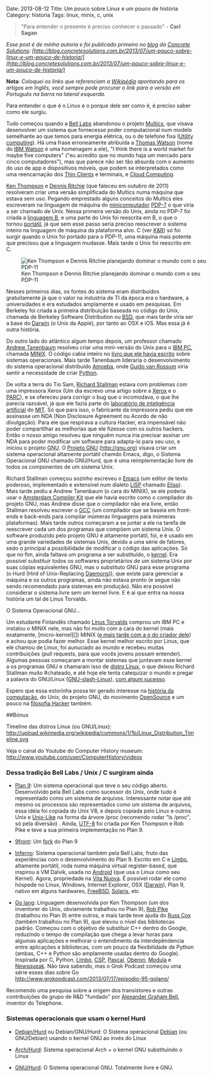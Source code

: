 Date: 2013-08-12
Title: Um pouco sobre Linux e um pouco de história
Category: historia
Tags: linux, minix, c, unix

> "Para entender o presente é preciso conhecer o passado" - **Carl Sagan**

*Esse post é de minha autoria e foi publicado primeiro no [blog](http://blog.concretesolutions.com.br/) da [Concrete Solutions](http://www.concretesolutions.com.br/): [http://blog.concretesolutions.com.br/2013/07/um-pouco-sobre-linux-e-um-pouco-de-historia/](http://blog.concretesolutions.com.br/2013/07/um-pouco-sobre-linux-e-um-pouco-de-historia/)*

**Nota**: *Coloquei os links que referenciam a [Wikipédia](http://en.wikipedia.org/wiki/Wikipedia) apontando para os artigos em Inglês, você sempre pode procurar o link para a versão em Português na barra na lateral esquerda.*

Para entender o que é o Linux e o porque dele ser como é, é preciso saber como ele surgiu.

Tudo começou quando a [Bell Labs][] abandonou o projeto [Multics][], que visava desenvolver um sistema que fornecesse poder computacional num modelo semelhante ao que temos para energia elétrica, ou o de telefone fixa ([Utility computing][]). Há uma frase erroneamente atribuída a [Thomas Watson][] (nome do [IBM Watson][] é uma homenagem a ele), "I think there is a world market for maybe five computers" ("eu acredito que no mundo haja um mercado para cinco computadores"), mas que parece não ser tão absurda com o aumento do uso de app e dispositivos móveis, que podem se interpretados como uma reencarnação dos [Thin Clients][] e terminais, e [Cloud Computing][].

[Ken Thompson][] e [Dennis Ritchie][] (que faleceu em outubro de 2011) resolveram criar uma versão simplificada do Multics numa máquina que estava sem uso. Pegando emprestado alguns conceitos do Multics eles escreveram na linguagem de máquina do [minicomputador][] [PDP-7][] o que viria a ser chamado de Unix. Nessa primeira versão do Unix, ainda no PDP-7 foi criada a [linguagem B][], e uma parte do Unix foi reescrita em B, o que o tornou [portátil][], já que sem esse passo seria preciso reescrever o sistema inteiro na linguagem de máquina da plataforma alvo. C (ver [K&R][]) só foi surgir quando o Unix foi portado para o PDP-11, uma máquina mais potente que precisou que a linguagem mudasse. Mais tarde o Unix foi reescrito em C.

<figure style="float:none; width:100%">
    <img alt="Ken Thompson e Dennis Ritchie planejando dominar o mundo com o seu PDP-11" src="../static/images/Ken_Thompson_and_Dennis_Ritchie_in_front_of_a_pdp11.png" />
    <figcaption>Ken Thompson e Dennis Ritchie planejando dominar o mundo com o seu PDP-11</figcaption>
</figure>

Nesses primeiros dias, os fontes do sistema eram distribuídos gratuitamente já que o valor na industria de TI da época era o hardware, a universidades e era estudados amplamente e usado em pesquisas. Em Berkeley foi criada a primeira distribuição baseada no código do Unix, chamada de Berkeley Software Distribution ou [BSD][], que mais tarde viria ser a base do [Darwin][] (o Unix da Apple), por tanto ao OSX e iOS. Mas essa já é outra história. 

Do outro lado do atlântico algum tempo depois, um professor chamado [Andrew Tanenbaum][] resolveu criar uma mini-versão do Unix para o [IBM PC][], chamada [MINIX][]. O código cabia inteiro no [livro que ele havia escrito][livro_tanenbaum] sobre sistemas operacionais. Mais tarde Tanenbaum lideraria o desenvolvimento do sistema operacional distribuído [Amoeba][], onde [Guido van Rossum][] viria sentir a necessidade de criar [Python][].

De volta a terra do Tio Sam, [Richard Stallman][] estava com problemas com uma impressora Xerox (Um dia escrevo uma artigo sobre a [Xerox] e o [PARC]), e se ofereceu para corrigir o bug que o incomodava, o que lhe parecia razoável, já que ele fazia parte do [laboratório de inteligência artificial][lab_ia] do [MIT][]. Só que para isso, o fabricante da impressora pediu que ele assinasse um NDA (Non Disclosure Agreement ou Acordo de não divulgação). Para ele que respirava a cultura Hacker, era impensável não poder compartilhar as melhorias que ele fizesse com os outros hackers. Então o nosso amigo resolveu que ninguém nunca iria precisar assinar um NDA para poder modificar um software para adapta-lo para seu uso, e iniciou o projeto <abbr title="(GNU (GNU (GNU is Not Unix) is Not Unix) is Not Unix)">GNU</abbr>. O [Projeto GNU][] (<http://gnu.org>) visava criar um sistema operacional altamente portátil chamdo Emacs, digo, o Sistema Operacional GNU chamado GNU/Hurd, que é uma reimplementação livre de todos os componentes de um sistema Unix.

Richard Stallman começou sozinho escreveu o [Emacs][] (um editor de texto poderoso, implementado e extensível num dialeto [LISP][] chamado [Elisp][]). Mais tarde pediu a Andrew Tanenbaum (o cara do MINIX), se ele poderia usar o [Amsterdam Compiler Kit][] que ele havia escrito como o compilador do projeto GNU, mas Andrew disse que o compilador não era livre, então Stallman resolveu escrever o [GCC][] (um compilador que se baseia em front-ends e back-ends para compilar inúmeras linguagens para inúmeras plataformas). Mais tarde outros começaram a se juntar a ele na tarefa de reescrever cada um dos programas que compõem um sistema Unix. O software produzido pelo projeto GNU é altamente portátil, foi, e é usado em uma grande variedades de sistemas Unix, devido a uma série de fatores, sedo o principal a possibilidade de modificar o código das aplicações. Só que no fim, ainda faltava um programa a ser substituído, o [kernel][]. Era possível substituir todos os softwares proprietários de um sistema Unix por suas cópias equivalentes GNU, mas o substituto GNU para esse programa (o Hurd (Hird of Unix-Replacing [Daemons][])), que existe para gerenciar a máquina e os outros programas, ainda não estava pronto (e segue não sendo recomendado para sistemas em produção). Não era possível considerar o sistema livre sem um kernel livre. E é ai que entra na nossa história um tal de Linus Torvalds.

O Sistema Operacional GNU...

Um estudante Finlandês chamado [Linus Torvalds][] comprou um IBM PC e instalou o MINIX nele, mas não foi muito com a cara do kernel (mais exatamente, [micro-kernel][]) MINIX ([e mais tarde com a o do criador dele][linux_x_tanenbaum]) e achou que podia fazer melhor. Esse kernel melhor escrito por Linus, que ele chamou de Linux, foi aunuciado ao mundo e recebeu muitas contribuições (pull requests, para que vocês jovens possam entender). Algumas pessoas começaram a montar sistemas que juntavam esse kernel a os programas GNU e chamaram isso de [distro Linux][], o que deixou Richard Stallman muito #chateado, e até hoje ele tenta catequizar o mundo e pregar a palavra do GNU/Linux ([GNU-slash-Linux][]), [com algum sucesso][].

Espero que essa estorinha possa ter gerado interesse na [história da computação][], do Unix, do projeto GNU, do movimento [OpenSource][] e um pouco na [filosofia Hacker][] também.

##Bónus

Timeline das distros Linux (ou GNU/Linux): <http://upload.wikimedia.org/wikipedia/commons/1/1b/Linux_Distribution_Timeline.svg>

Veja o canal do Youtube do Computer History museum: <http://www.youtube.com/user/ComputerHistory/videos>


### Dessa tradição Bell Labs / Unix / C surgiram ainda

* [Plan 9][]: Um sistema operacional que teve o seu código aberto. Desenvolvido pela Bell Labs como sucessor do Unix, onde tudo é representado como um sistema de arquivos. Interessante notar que até mesmo os processos são representados como um sistema de arquivos, essa idéia foi copiada do Unix V8, e depois copiada pelo Linux e outros Unix e [Unix-Like][] na forma da árvore /proc (recomendo rodar "ls /proc", só pela diversão) . Ainda, [UTF-8][] foi criada por Ken Thompson e Rob Pike e teve a sua primeira implementação no Plan 9.

* [9front][]: Um [fork][] do Plan 9

* [Inferno][]: Sistema operacional também pela Bell Labs, fruto das experiências com o desenvolvimento do Plan 9. Escrito em C e [Limbo][], altamente portátil, roda numa máquina virtual register-based, que inspirou a VM Dalvik, usada no [Android][] (que usa o Linux como seu Kernel). Agora, propriedade na [Vita Nuova][]. É possível rodar ele como hóspede no Linux, Windows, Internet Explorer, OSX ([Darwin][]), Plan 9, nativo em alguns hardwares, [FreeBSD][], [Solaris][], etc

* [Go lang][]: Linguagem desenvolvida por Ken Thompson (um dos inventorer do Unix, obviamente trabalhou no Plan 9), [Rob Pike][] (trabalhou no Plan 9) entre outros, e mais tarde teve ajuda do [Russ Cox][] (também trabalhou no Plan 9), que elevou o nível das bibliotecas padrão. Começou com o objetivo de substituir C++ dentro do Google, reduzindo o tempo de compilação que chega a levar horas para algumas aplicações e melhorar o entendimento da interdepêndencia entre aplicações e bibliotecas, com um pouco da flexibilidade de Python (ambas, C++ e Python são amplamente usadas dentro do Google). Inspirada por C, Python, [Limbo][], [CSP][], [Pascal][], [Oberon][], [Modula][] e [Newsqueak][]. Não tava sabendo, mas o Grok Podcast começou uma série esses dias sobre Go <http://www.grokpodcast.com/2013/07/17/episodio-95-golang/>


Recomendo uma pesquisa sobre a origem dos transistores e outras contribuições do grupo de R&D "fundado" por [Alexander Graham Bell][], inventor do Telephone.

### Sistemas operacionais que usam o kernel Hurd

* [Debian/Hurd][] ou Debian/GNU/Hurd: O Sistema operacional [Debian][] (ou GNU/Debian) usando o kernel GNU ao invés do Linux

* [Arch/Hurd][]: Sistema operacional Arch + o kernel GNU substituindo o Linux

* [GNU/Hurd][]: O Sistema operacional GNU. Totalmente livre e GNU.


[Bell Labs]: http://en.wikipedia.org/wiki/Bell_labs
[Multics]: http://en.wikipedia.org/wiki/Multics#Project_history
[Utility computing]: http://en.wikipedia.org/wiki/Computing_utility
[Thomas Watson]: http://en.wikipedia.org/wiki/Thomas_J._Watson
[IBM Watson]: http://en.wikipedia.org/wiki/IBM_Watson
[Thin Clients]: http://en.wikipedia.org/wiki/Thin_client
[Cloud Computing]: http://en.wikipedia.org/wiki/Cloud_computing

[Ken Thompson]: http://en.wikipedia.org/wiki/Ken_Thompson
[Dennis Ritchie]: http://en.wikipedia.org/wiki/Dennis_Ritchie
[PDP-7]: http://en.wikipedia.org/wiki/PDP-7
[minicomputador]: http://en.wikipedia.org/wiki/Minicomputer
[linguagem B]: http://en.wikipedia.org/wiki/B_%28programming_language%29
[portátil]: http://en.wikipedia.org/wiki/Porting
[K&R]: http://en.wikipedia.org/wiki/C_%28programming_language%29#K.26R_C

[BSD]: http://en.wikipedia.org/wiki/Berkeley_Software_Distribution
[Darwin]: http://en.wikipedia.org/wiki/Darwin_%28operating_system%29

[Andrew Tanenbaum]: http://en.wikipedia.org/wiki/Andrew_S._Tanenbaum
[IBM PC]: http://en.wikipedia.org/wiki/IBM_PC
[MINIX]: http://en.wikipedia.org/wiki/Minix
[livro_tanenbaum]: http://en.wikipedia.org/wiki/Operating_Systems:_Design_and_Implementation 
[Amoeba]: http://en.wikipedia.org/wiki/Amoeba_distributed_operating_system
[Guido van Rossum]: http://en.wikipedia.org/wiki/Guido_van_Rossum
[Python]: http://en.wikipedia.org/wiki/Python_%28programming_language%29

[Richard Stallman]: http://en.wikipedia.org/wiki/Richard_stallman
[Xerox]: http://en.wikipedia.org/wiki/Xerox
[PARC]: http://en.wikipedia.org/wiki/PARC_%28company%29
[lab_ia]: http://en.wikipedia.org/wiki/MIT_Artificial_Intelligence_Laboratory
[MIT]: http://en.wikipedia.org/wiki/Massachusetts_Institute_of_Technology
[Projeto GNU]: http://en.wikipedia.org/wiki/GNU_Project
[GNU/Hurd]: http://www.gnu.org/software/hurd/hurd/what_is_the_gnu_hurd.html

[Emacs]: http://en.wikipedia.org/wiki/Emacs
[LISP]: http://en.wikipedia.org/wiki/Lisp_programming_language
[Elisp]: http://en.wikipedia.org/wiki/Emacs_Lisp
[Amsterdam Compiler Kit]: http://en.wikipedia.org/wiki/Amsterdam_Compiler_Kit
[GCC]: http://en.wikipedia.org/wiki/GNU_Compiler_Collection
[kernel]: http://en.wikipedia.org/wiki/Kernel_(computing)
[Daemons]: http://en.wikipedia.org/wiki/Daemon_%28computing%29

[Linus Torvalds]: http://en.wikipedia.org/wiki/Linus_Torvalds
[linux_x_tanenbaum]: http://en.wikipedia.org/wiki/Tanenbaum%E2%80%93Torvalds_debate
[distro Linux]: http://en.wikipedia.org/wiki/Linux_distribution
[GNU-slash-Linux]: http://www.gnu.org/gnu/linux-and-gnu.html
[com algum sucesso]: http://www.youtube.com/watch?feature=player_detailpage&v=SUJtMlEwd6Q#t=1200s

[história da computação]: https://en.wikipedia.org/wiki/History_of_computing
[OpenSource]: https://en.wikipedia.org/wiki/Open_source
[filosofia Hacker]: https://en.wikipedia.org/wiki/Hacker_ethic

[Plan 9]: http://en.wikipedia.org/wiki/Plan_9_from_Bell_Labs
[Unix-Like]: http://en.wikipedia.org/wiki/Unix-like
[UTF-8]: http://en.wikipedia.org/wiki/UTF-8
[9front]: http://en.wikipedia.org/wiki/9front
[fork]: http://en.wikipedia.org/wiki/Fork_%28software_development%29
[Inferno]: http://en.wikipedia.org/wiki/Inferno_%28operating_system%29
[Limbo]: http://en.wikipedia.org/wiki/Limbo_%28programming_language%29
[Android]: http://en.wikipedia.org/wiki/Android_%28operating_system%29
[Vita Nuova]: http://en.wikipedia.org/wiki/Vita_Nuova_Holdings
[FreeBSD]: http://en.wikipedia.org/wiki/Freebsd
[Solaris]: http://en.wikipedia.org/wiki/Solaris_%28operating_system%29
[Go lang]: http://en.wikipedia.org/wiki/Go_%28programming_language%29
[Rob Pike]: http://en.wikipedia.org/wiki/Rob_Pike
[Russ Cox]: http://swtch.com/~rsc/
[CSP]: http://en.wikipedia.org/wiki/Communicating_sequential_processes
[Pascal]: http://en.wikipedia.org/wiki/Pascal_%28programming_language%29
[Oberon]: http://en.wikipedia.org/wiki/Oberon_%28programming_language%29
[Modula]: http://en.wikipedia.org/wiki/Modula
[Newsqueak]: http://en.wikipedia.org/wiki/Newsqueak

[Alexander Graham Bell]: https://en.wikipedia.org/wiki/Alexander_Graham_Bell

[Debian/Hurd]: http://en.wikipedia.org/wiki/Debian_GNU/Hurd
[Debian]: http://en.wikipedia.org/wiki/Debian
[Arch/Hurd]: http://en.wikipedia.org/wiki/GNU_Hurd
